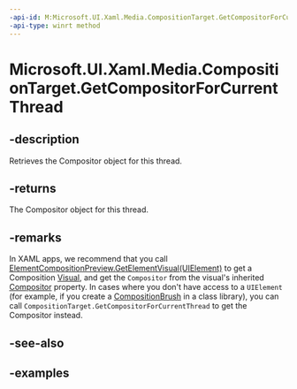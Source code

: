 ```yaml
---
-api-id: M:Microsoft.UI.Xaml.Media.CompositionTarget.GetCompositorForCurrentThread
-api-type: winrt method
---
```


# Microsoft.UI.Xaml.Media.CompositionTarget.GetCompositorForCurrentThread

<!--
public static Microsoft.UI.Composition.Compositor GetCompositorForCurrentThread ();
-->


## -description

Retrieves the Compositor object for this thread.

## -returns

The Compositor object for this thread.

## -remarks

In XAML apps, we recommend that you call [ElementCompositionPreview.GetElementVisual(UIElement)](/windows/windows-app-sdk/api/winrt/microsoft.ui.xaml.hosting.elementcompositionpreview.getelementvisual) to get a Composition [Visual](/windows/windows-app-sdk/api/winrt/microsoft.ui.composition.visual), and get the `Compositor` from the visual's inherited [Compositor](/windows/windows-app-sdk/api/winrt/microsoft.ui.composition.compositionobject.compositor) property. In cases where you don't have access to a `UIElement` (for example, if you create a [CompositionBrush](/windows/windows-app-sdk/api/winrt/microsoft.ui.composition.compositionbrush) in a class library), you can call `CompositionTarget.GetCompositorForCurrentThread` to get the Compositor instead.

## -see-also

## -examples


